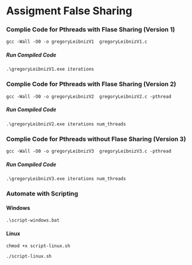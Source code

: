 # Assigment False Sharing

### Complie Code for Pthreads with Flase Sharing (Version 1)
```gcc -Wall -O0 -o gregoryLeibnizV1  gregoryLeibnizV1.c```

##### Run Compiled Code
```.\gregoryLeibnizV1.exe iterations``` 

### Complie Code for Pthreads with Flase Sharing (Version 2)
```gcc -Wall -O0 -o gregoryLeibnizV2  gregoryLeibnizV2.c -pthread```

##### Run Compiled Code
```.\gregoryLeibnizV2.exe iterations num_threads``` 

### Complie Code for Pthreads without Flase Sharing (Version 3)
```gcc -Wall -O0 -o gregoryLeibnizV3  gregoryLeibnizV3.c -pthread```

##### Run Compiled Code
```.\gregoryLeibnizV3.exe iterations num_threads```

### Automate with Scripting
#### Windows
```.\script-windows.bat```

#### Linux
```chmod +x script-linux.sh```

```./script-linux.sh```
